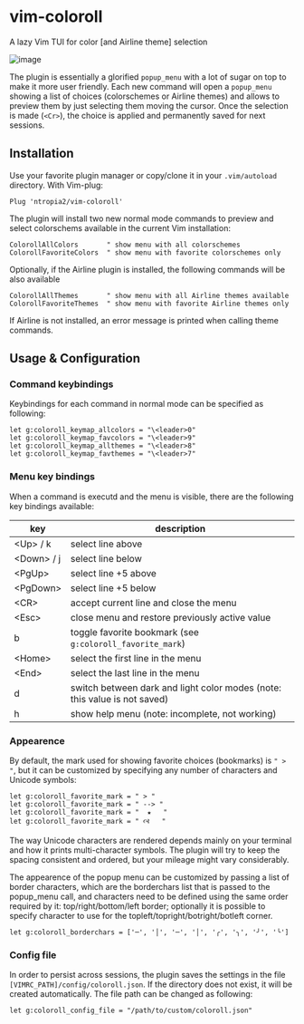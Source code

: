 # vim-coloroll

A lazy Vim TUI for color [and Airline theme] selection

![image](https://user-images.githubusercontent.com/16327850/229337715-34ae7ec3-cc5f-4fcf-9a12-2e660ce043eb.png)

The plugin is essentially a glorified `popup_menu` with a lot of sugar on top
to make it more user friendly.  Each new command will open a `popup_menu`
showing a list of choices (colorschemes or Airline themes) and allows to
preview them by just selecting them moving the cursor. Once the selection is
made (`<Cr>`), the choice is applied and permanently saved for next sessions.

<!-- "  g:coloroll_force_colorscheme -->
<!-- "  g: coloroll_force_airlinetheme -->
<!-- "           override what's in the file -->
<!-- " -->
<!-- " -->

## Installation


Use your favorite plugin manager or copy/clone it in your ``.vim/autoload`` directory.
With Vim-plug:

    Plug 'ntropia2/vim-coloroll'

The plugin will install two new normal mode commands to preview and select colorschems
available in the current Vim installation:

    ColorollAllColors       " show menu with all colorschemes
    ColorollFavoriteColors  " show menu with favorite colorschemes only

Optionally, if the Airline plugin is installed, the following commands will be also available

    ColorollAllThemes       " show menu with all Airline themes available
    ColorollFavoriteThemes  " show menu with favorite Airline themes only

If Airline is not installed, an error message is printed when calling theme commands.

## Usage & Configuration

### Command keybindings

Keybindings for each command in normal mode can be specified as following:

    let g:coloroll_keymap_allcolors = "\<leader>0"
    let g:coloroll_keymap_favcolors = "\<leader>9"
    let g:coloroll_keymap_allthemes = "\<leader>8"
    let g:coloroll_keymap_favthemes = "\<leader>7"

### Menu key bindings

When a command is executd and the menu is visible, there are the following key
bindings available:

| key | description |
|---|---|
| \<Up\> / k | select line above |
| \<Down\> / j | select line below |
| \<PgUp\>  | select line +5 above |
| \<PgDown\>  | select line +5 below |
| \<CR\>  | accept current line and close the menu |
| \<Esc\> | close menu and restore previously active value |
| b | toggle favorite bookmark (see `g:coloroll_favorite_mark`) |
| \<Home\>  | select the first line in the menu |
| \<End\>  | select the last line in the menu |
| d | switch between dark and light color modes (note: this value is not saved) |
| h | show help menu (note: incomplete, not working)|


### Appearence

By default, the mark used for showing favorite choices (bookmarks) is `" > "`,
but it can be customized by specifying any number of characters and Unicode
symbols:

    let g:coloroll_favorite_mark = " > "
    let g:coloroll_favorite_mark = " --> "
    let g:coloroll_favorite_mark = "  ★   "
    let g:coloroll_favorite_mark = " 🙣   "  

The way Unicode characters are rendered depends mainly on your terminal and how
it prints multi-character symbols. The plugin will try to keep the spacing
consistent and ordered, but your mileage might vary considerably.


The appearence of the popup menu can be customized by passing a list  of  border
characters, which are the borderchars list that  is  passed  to  the  popup_menu
call, and characters need to be defined using the same  order  required  by  it:
top/right/bottom/left border; optionally it is possible to specify character  to
use for the topleft/topright/botright/botleft corner.

    let g:coloroll_borderchars = ['─', '│', '─', '│', '╭', '╮', '╯', '╰']


### Config file

In order to persist across sessions, the plugin saves the settings in the file
`[VIMRC_PATH]/config/coloroll.json`. If the directory does not exist, it will
be created automatically. The file path can be changed as following:
  
    let g:coloroll_config_file = "/path/to/custom/coloroll.json"


<!-- ## Special post commands -->

<!-- Optinionally, special commands can be executed after a specific colorscheme or Airline theme: -->

<!--     let g:coloroll_special_settings= {"color":{'ayu' : ["let ayucolor=\"dark\""]}, "theme":{}} -->

<!-- This part doesn't work yet! -->
